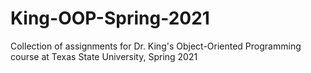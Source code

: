# King-OOP-Spring-2021
Collection of assignments for Dr. King's Object-Oriented Programming course at Texas State University, Spring 2021
